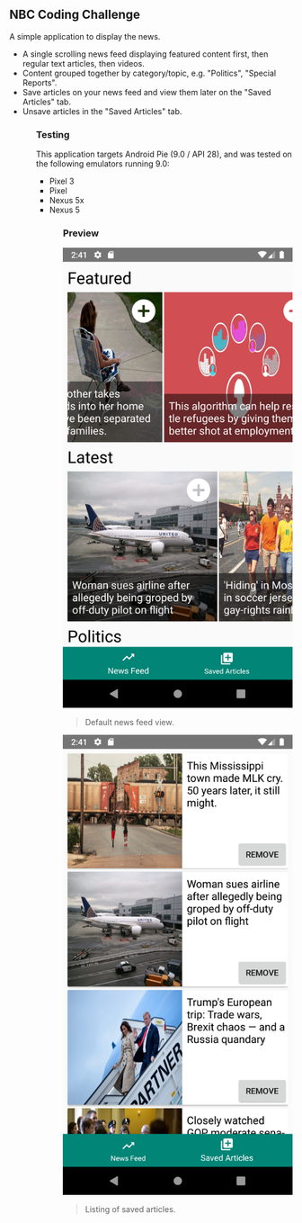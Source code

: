 ## NBC Coding Challenge
A simple application to display the news.
<ul>
  <li>A single scrolling news feed displaying featured content first, then regular text articles, then videos.
  <li>Content grouped together by category/topic, e.g. "Politics", "Special Reports".
  <li>Save articles on your news feed and view them later on the "Saved Articles" tab.
  <li>Unsave articles in the "Saved Articles" tab.
<ul>

### Testing
This application targets Android Pie (9.0 / API 28), and was tested on the following emulators running 9.0:
<ul>
  <li> Pixel 3
  <li> Pixel
  <li> Nexus 5x
  <li> Nexus 5
<ul>

### Preview

![News feed](./screenshots/feed.png)
> Default news feed view.

![Saved articles](./screenshots/saved.png)
> Listing of saved articles.
